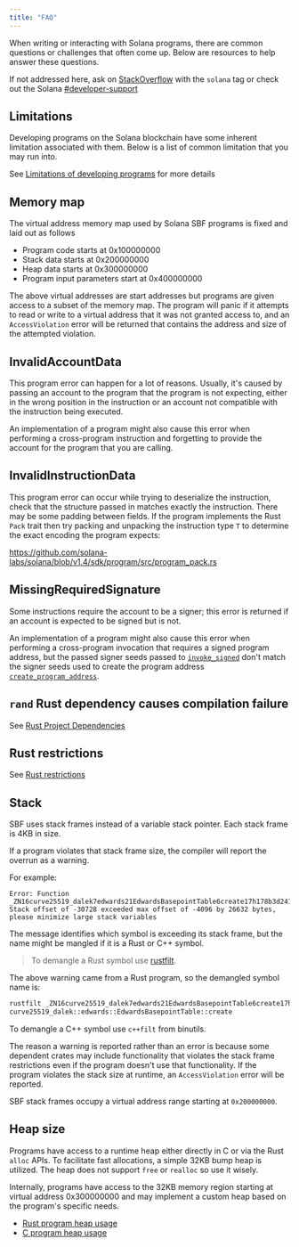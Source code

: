 ```yaml
---
title: "FAQ"
---
```


When writing or interacting with Solana programs, there are common questions or
challenges that often come up. Below are resources to help answer these
questions.

If not addressed here, ask on [StackOverflow](https://stackoverflow.com/questions/tagged/solana) with the `solana` tag or check out the Solana [#developer-support](https://discord.gg/RxeGBH)

## Limitations

Developing programs on the Solana blockchain have some inherent limitation associated with them. Below is a list of common limitation that you may run into.

See [Limitations of developing programs](./limitations.md) for more details

## Memory map

The virtual address memory map used by Solana SBF programs is fixed and laid out
as follows

- Program code starts at 0x100000000
- Stack data starts at 0x200000000
- Heap data starts at 0x300000000
- Program input parameters start at 0x400000000

The above virtual addresses are start addresses but programs are given access to
a subset of the memory map. The program will panic if it attempts to read or
write to a virtual address that it was not granted access to, and an
`AccessViolation` error will be returned that contains the address and size of
the attempted violation.

## InvalidAccountData

This program error can happen for a lot of reasons. Usually, it's caused by
passing an account to the program that the program is not expecting, either in
the wrong position in the instruction or an account not compatible with the
instruction being executed.

An implementation of a program might also cause this error when performing a
cross-program instruction and forgetting to provide the account for the program
that you are calling.

## InvalidInstructionData

This program error can occur while trying to deserialize the instruction, check
that the structure passed in matches exactly the instruction. There may be some
padding between fields. If the program implements the Rust `Pack` trait then try
packing and unpacking the instruction type `T` to determine the exact encoding
the program expects:

https://github.com/solana-labs/solana/blob/v1.4/sdk/program/src/program_pack.rs

## MissingRequiredSignature

Some instructions require the account to be a signer; this error is returned if
an account is expected to be signed but is not.

An implementation of a program might also cause this error when performing a
cross-program invocation that requires a signed program address, but the passed
signer seeds passed to [`invoke_signed`](developing/programming-model/calling-between-programs.md)
don't match the signer seeds used to create the program address
[`create_program_address`](developing/programming-model/calling-between-programs.md#program-derived-addresses).

## `rand` Rust dependency causes compilation failure

See [Rust Project Dependencies](developing-rust.md#project-dependencies)

## Rust restrictions

See [Rust restrictions](developing-rust.md#restrictions)

## Stack

SBF uses stack frames instead of a variable stack pointer. Each stack frame is
4KB in size.

If a program violates that stack frame size, the compiler will report the
overrun as a warning.

For example: 

```
Error: Function _ZN16curve25519_dalek7edwards21EdwardsBasepointTable6create17h178b3d2411f7f082E Stack offset of -30728 exceeded max offset of -4096 by 26632 bytes, please minimize large stack variables
```

The message identifies which symbol is exceeding its stack frame, but the name
might be mangled if it is a Rust or C++ symbol.

> To demangle a Rust symbol use [rustfilt](https://github.com/luser/rustfilt).

The above warning came from a Rust program, so the demangled symbol name is:

```bash
rustfilt _ZN16curve25519_dalek7edwards21EdwardsBasepointTable6create17h178b3d2411f7f082E
curve25519_dalek::edwards::EdwardsBasepointTable::create
```

To demangle a C++ symbol use `c++filt` from binutils.

The reason a warning is reported rather than an error is because some dependent
crates may include functionality that violates the stack frame restrictions even
if the program doesn't use that functionality. If the program violates the stack
size at runtime, an `AccessViolation` error will be reported.

SBF stack frames occupy a virtual address range starting at `0x200000000`.

## Heap size

Programs have access to a runtime heap either directly in C or via the Rust
`alloc` APIs. To facilitate fast allocations, a simple 32KB bump heap is
utilized. The heap does not support `free` or `realloc` so use it wisely.

Internally, programs have access to the 32KB memory region starting at virtual
address 0x300000000 and may implement a custom heap based on the program's
specific needs.

- [Rust program heap usage](developing-rust.md#heap)
- [C program heap usage](developing-c.md#heap)

